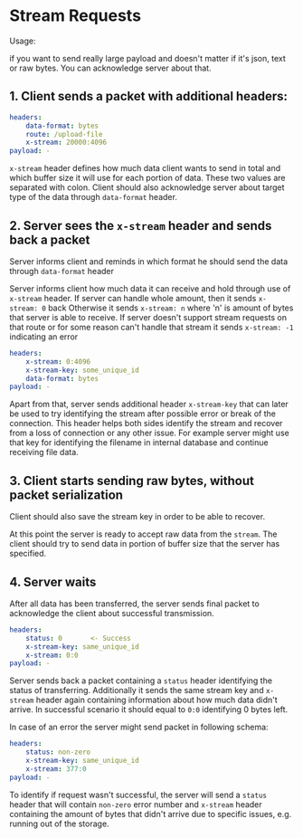 

# Stream Requests

Usage:

if you want to send really large payload and doesn't matter if it's json, text
or raw bytes. You can acknowledge server about that.

## 1. Client sends a packet with additional headers:

```yaml
headers:
    data-format: bytes
    route: /upload-file
    x-stream: 20000:4096
payload: -
```

`x-stream` header defines how much data client wants to send in total and which buffer
size it will use for each portion of data. These two values are separated with colon.
Client should also acknowledge server about target type of the data through `data-format` 
header.

## 2. Server sees the `x-stream` header and sends back a packet

Server informs client and reminds in which format he should send the data through 
`data-format` header

Server informs client how much data it can receive and hold through use of `x-stream`
header. If server can handle whole amount, then it sends `x-stream: 0` back
Otherwise it sends `x-stream: n` where 'n' is amount of bytes that server is able
to receive. If server doesn't support stream requests on that route or for some 
reason can't handle that stream it sends `x-stream: -1` indicating an error

```yaml
headers:
    x-stream: 0:4096
    x-stream-key: some_unique_id
    data-format: bytes
payload: -
```

Apart from that, server sends additional header `x-stream-key` that can later be used 
to try identifying the stream after possible error or break of the connection. 
This header helps both sides identify the stream and recover from a loss of connection 
or any other issue. For example server might use that key for identifying the filename 
in internal database and continue receiving file data.

## 3. Client starts sending raw bytes, without packet serialization

Client should also save the stream key in order to be able to recover.

At this point the server is ready to accept raw data from the `stream`. The client 
should try to send data in portion of buffer size that the server has specified.

## 4. Server waits

After all data has been transferred, the server sends final packet to acknowledge the 
client about successful transmission.

```yaml
headers:
    status: 0       <- Success
    x-stream-key: same_unique_id
    x-stream: 0:0
payload: -
```

Server sends back a packet containing a `status` header identifying the status of 
transferring. Additionally it sends the same stream key and `x-stream` header again 
containing information about how much data didn't arrive. In successful scenario it 
should equal to `0:0` identifying 0 bytes left.

In case of an error the server might send packet in following schema:

```yaml
headers:
    status: non-zero
    x-stream-key: same_unique_id
    x-stream: 377:0
payload: -
```

To identify if request wasn't successful, the server will send a `status` header 
that will contain `non-zero` error number and `x-stream` header containing the amount 
of bytes that didn't arrive due to specific issues, e.g. running out of the storage.

